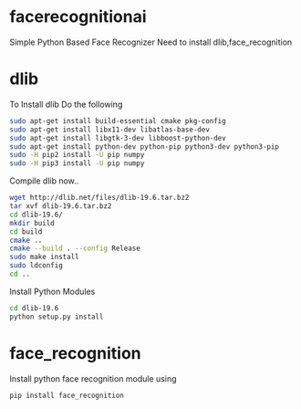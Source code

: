 # facerecognitionai

Simple Python Based Face Recognizer
Need to install dlib,face_recognition

# dlib
To Install dlib
Do the following

```bash
sudo apt-get install build-essential cmake pkg-config
sudo apt-get install libx11-dev libatlas-base-dev
sudo apt-get install libgtk-3-dev libboost-python-dev
sudo apt-get install python-dev python-pip python3-dev python3-pip
sudo -H pip2 install -U pip numpy
sudo -H pip3 install -U pip numpy
```


Compile dlib now..

```bash
wget http://dlib.net/files/dlib-19.6.tar.bz2
tar xvf dlib-19.6.tar.bz2
cd dlib-19.6/
mkdir build
cd build
cmake ..
cmake --build . --config Release
sudo make install
sudo ldconfig
cd ..
```


Install Python Modules
```bash
cd dlib-19.6
python setup.py install
```

# face_recognition
Install python face recognition module using

```bash
pip install face_recognition
```

